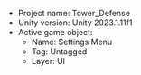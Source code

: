 <!-- UNITY CODE ASSIST INSTRUCTIONS START -->
- Project name: Tower_Defense
- Unity version: Unity 2023.1.11f1
- Active game object:
  - Name: Settings Menu
  - Tag: Untagged
  - Layer: UI
<!-- UNITY CODE ASSIST INSTRUCTIONS END -->